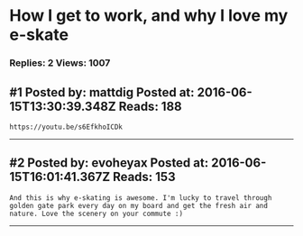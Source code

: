 # How I get to work, and why I love my e-skate

### Replies: 2 Views: 1007

## \#1 Posted by: mattdig Posted at: 2016-06-15T13:30:39.348Z Reads: 188

```
https://youtu.be/s6EfkhoICDk
```

---
## \#2 Posted by: evoheyax Posted at: 2016-06-15T16:01:41.367Z Reads: 153

```
And this is why e-skating is awesome. I'm lucky to travel through golden gate park every day on my board and get the fresh air and nature. Love the scenery on your commute :)
```

---
